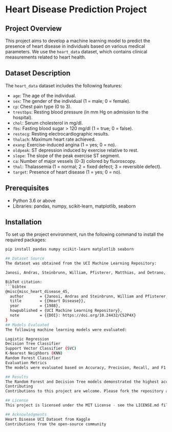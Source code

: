 # Heart Disease Prediction Project

## Project Overview
This project aims to develop a machine learning model to predict the presence of heart disease in individuals based on various medical parameters. We use the `heart_data` dataset, which contains clinical measurements related to heart health.

## Dataset Description
The `heart_data` dataset includes the following features:

- `age`: The age of the individual.
- `sex`: The gender of the individual (1 = male; 0 = female).
- `cp`: Chest pain type (0 to 3).
- `trestbps`: Resting blood pressure (in mm Hg on admission to the hospital).
- `chol`: Serum cholesterol in mg/dl.
- `fbs`: Fasting blood sugar > 120 mg/dl (1 = true; 0 = false).
- `restecg`: Resting electrocardiographic results.
- `thalach`: Maximum heart rate achieved.
- `exang`: Exercise-induced angina (1 = yes; 0 = no).
- `oldpeak`: ST depression induced by exercise relative to rest.
- `slope`: The slope of the peak exercise ST segment.
- `ca`: Number of major vessels (0-3) colored by fluoroscopy.
- `thal`: Thalassemia (1 = normal; 2 = fixed defect; 3 = reversible defect).
- `target`: Presence of heart disease (1 = yes; 0 = no).

## Prerequisites
- Python 3.6 or above
- Libraries: pandas, numpy, scikit-learn, matplotlib, seaborn

## Installation
To set up the project environment, run the following command to install the required packages:

```bash
pip install pandas numpy scikit-learn matplotlib seaborn

## Dataset Source
The dataset was obtained from the UCI Machine Learning Repository:

Janosi, Andras, Steinbrunn, William, Pfisterer, Matthias, and Detrano, Robert. (1988). Heart Disease. UCI Machine Learning Repository. https://doi.org/10.24432/C52P4X

BibTeX citation:
```bibtex
@misc{misc_heart_disease_45,
  author       = {Janosi, Andras and Steinbrunn, William and Pfisterer, Matthias and Detrano, Robert},
  title        = {{Heart Disease}},
  year         = {1988},
  howpublished = {UCI Machine Learning Repository},
  note         = {{DOI}: https://doi.org/10.24432/C52P4X}
}
## Models Evaluated
The following machine learning models were evaluated:

Logistic Regression
Decision Tree Classifier
Support Vector Classifier (SVC)
K-Nearest Neighbors (KNN)
Random Forest Classifier
Evaluation Metrics
The models were evaluated based on Accuracy, Precision, Recall, and F1 Score.

## Results
The Random Forest and Decision Tree models demonstrated the highest accuracy in predicting the presence of heart disease.
Contributing
Contributions to this project are welcome. Please fork the repository and submit a pull request.

## License
This project is licensed under the MIT License - see the LICENSE.md file for details.

## Acknowledgments
Heart Disease UCI Dataset from Kaggle
Contributions from the open-source community
